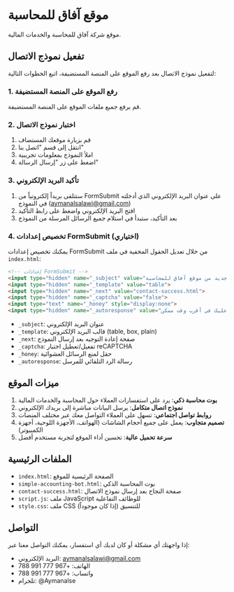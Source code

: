 # موقع آفاق للمحاسبة

موقع شركة آفاق للمحاسبة والخدمات المالية.

## تفعيل نموذج الاتصال

لتفعيل نموذج الاتصال بعد رفع الموقع على المنصة المستضيفة، اتبع الخطوات التالية:

### 1. رفع الموقع على المنصة المستضيفة

قم برفع جميع ملفات الموقع على المنصة المستضيفة.

### 2. اختبار نموذج الاتصال

1. قم بزيارة موقعك المستضاف
2. انتقل إلى قسم "اتصل بنا"
3. املأ النموذج بمعلومات تجريبية
4. اضغط على زر "إرسال الرسالة"

### 3. تأكيد البريد الإلكتروني

1. ستتلقى بريداً إلكترونياً من FormSubmit على عنوان البريد الإلكتروني الذي أدخلته في النموذج (aymanalsalawi@gmail.com)
2. افتح البريد الإلكتروني واضغط على رابط التأكيد
3. بعد التأكيد، ستبدأ في استلام جميع الرسائل المرسلة من النموذج

### 4. تخصيص إعدادات FormSubmit (اختياري)

يمكنك تخصيص إعدادات FormSubmit من خلال تعديل الحقول المخفية في ملف `index.html`:

```html
<!-- إعدادات FormSubmit -->
<input type="hidden" name="_subject" value="استفسار جديد من موقع آفاق للمحاسبة">
<input type="hidden" name="_template" value="table">
<input type="hidden" name="_next" value="contact-success.html">
<input type="hidden" name="_captcha" value="false">
<input type="text" name="_honey" style="display:none">
<input type="hidden" name="_autoresponse" value="شكراً لتواصلك مع آفاق للمحاسبة. لقد استلمنا رسالتك وسنقوم بالرد عليك في أقرب وقت ممكن.">
```

- `_subject`: عنوان البريد الإلكتروني
- `_template`: قالب البريد الإلكتروني (table, box, plain)
- `_next`: صفحة إعادة التوجيه بعد إرسال النموذج
- `_captcha`: تفعيل/تعطيل اختبار reCAPTCHA
- `_honey`: حقل لمنع الرسائل العشوائية
- `_autoresponse`: رسالة الرد التلقائي للمرسل

## ميزات الموقع

1. **بوت محاسبة ذكي**: يرد على استفسارات العملاء حول المحاسبة والخدمات المالية
2. **نموذج اتصال متكامل**: يرسل البيانات مباشرة إلى بريدك الإلكتروني
3. **روابط تواصل اجتماعي**: تسهل على العملاء التواصل معك عبر مختلف المنصات
4. **تصميم متجاوب**: يعمل على جميع أحجام الشاشات (الهواتف، الأجهزة اللوحية، أجهزة الكمبيوتر)
5. **سرعة تحميل عالية**: تحسين أداء الموقع لتجربة مستخدم أفضل

## الملفات الرئيسية

- `index.html`: الصفحة الرئيسية للموقع
- `simple-accounting-bot.html`: بوت المحاسبة الذكي
- `contact-success.html`: صفحة النجاح بعد إرسال نموذج الاتصال
- `script.js`: ملف JavaScript للوظائف التفاعلية
- `style.css`: ملف CSS للتنسيق (إذا كان موجوداً)

## التواصل

إذا واجهتك أي مشكلة أو كان لديك أي استفسار، يمكنك التواصل معنا عبر:

- البريد الإلكتروني: aymanalsalawi@gmail.com
- الهاتف: +967 777 991 788
- واتساب: +967 777 991 788
- تلجرام: @Aymanalse
